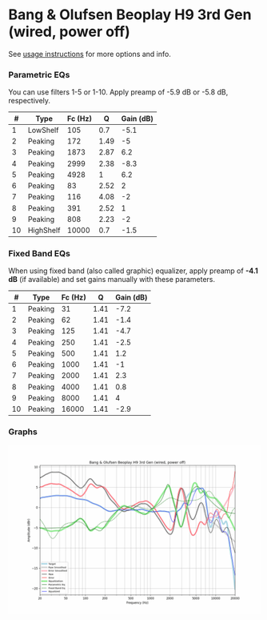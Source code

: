 # Bang & Olufsen Beoplay H9 3rd Gen (wired, power off)
See [usage instructions](https://github.com/jaakkopasanen/AutoEq#usage) for more options and info.

### Parametric EQs
You can use filters 1-5 or 1-10. Apply preamp of -5.9 dB or -5.8 dB, respectively.

|   # | Type      |   Fc (Hz) |    Q |   Gain (dB) |
|-----|-----------|-----------|------|-------------|
|   1 | LowShelf  |       105 | 0.7  |        -5.1 |
|   2 | Peaking   |       172 | 1.49 |        -5   |
|   3 | Peaking   |      1873 | 2.87 |         6.2 |
|   4 | Peaking   |      2999 | 2.38 |        -8.3 |
|   5 | Peaking   |      4928 | 1    |         6.2 |
|   6 | Peaking   |        83 | 2.52 |         2   |
|   7 | Peaking   |       116 | 4.08 |        -2   |
|   8 | Peaking   |       391 | 2.52 |         1   |
|   9 | Peaking   |       808 | 2.23 |        -2   |
|  10 | HighShelf |     10000 | 0.7  |        -1.5 |

### Fixed Band EQs
When using fixed band (also called graphic) equalizer, apply preamp of **-4.1 dB** (if available) and set gains manually with these parameters.

|   # | Type    |   Fc (Hz) |    Q |   Gain (dB) |
|-----|---------|-----------|------|-------------|
|   1 | Peaking |        31 | 1.41 |        -7.2 |
|   2 | Peaking |        62 | 1.41 |        -1.4 |
|   3 | Peaking |       125 | 1.41 |        -4.7 |
|   4 | Peaking |       250 | 1.41 |        -2.5 |
|   5 | Peaking |       500 | 1.41 |         1.2 |
|   6 | Peaking |      1000 | 1.41 |        -1   |
|   7 | Peaking |      2000 | 1.41 |         2.3 |
|   8 | Peaking |      4000 | 1.41 |         0.8 |
|   9 | Peaking |      8000 | 1.41 |         4   |
|  10 | Peaking |     16000 | 1.41 |        -2.9 |

### Graphs
![](./Bang%20&%20Olufsen%20Beoplay%20H9%203rd%20Gen%20(wired,%20power%20off).png)
